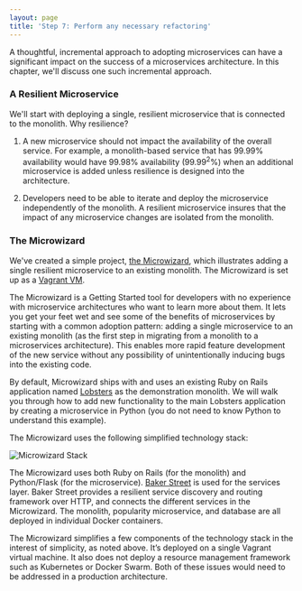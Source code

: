 ```yaml
---
layout: page
title: 'Step 7: Perform any necessary refactoring'
---
```

A thoughtful, incremental approach to adopting microservices can have a significant impact on the success of a microservices architecture. In this chapter, we'll discuss one such incremental approach.

### A Resilient Microservice

We'll start with deploying a single, resilient microservice that is connected to the monolith. Why resilience?

1. A new microservice should not impact the availability of the overall service. For example, a monolith-based service that has 99.99% availability would have 99.98% availability (99.99<sup>2</sup>%) when an additional microservice is added unless resilience is designed into the architecture.

2. Developers need to be able to iterate and deploy the microservice independently of the monolith. A resilient microservice insures that the impact of any microservice changes are isolated from the monolith.

### The Microwizard

We've created a simple project, <a href="https://github.com/datawire/microwizard">the Microwizard</a>, which illustrates adding a single resilient microservice to an existing monolith. The Microwizard is set up as a <a href="https://www.vagrantup.com">Vagrant VM</a>.

The Microwizard is a Getting Started tool for developers with no experience with microservice architectures who want to learn more about them. It lets you get your feet wet and see some of the benefits of microservices by starting with a common adoption pattern: adding a single microservice to an existing monolith (as the first step in migrating from a monolith to a microservices architecture). This enables more rapid feature development of the new service without any possibility of unintentionally inducing bugs into the existing code.

By default, Microwizard ships with and uses an existing Ruby on Rails application named <a href="https://github.com/jcs/lobsters">Lobsters</a> as the demonstration monolith. We will walk you through how to add new functionality to the main Lobsters application by creating a microservice in Python (you do not need to know Python to understand this example).

The Microwizard uses the following simplified technology stack:

![Microwizard Stack]({{site.baseurl}}/images/microwizard.png)

The Microwizard uses both Ruby on Rails (for the monolith) and Python/Flask (for the microservice). <a href="http://bakerstreet.io">Baker Street</a> is used for the services layer. Baker Street provides a resilient service discovery and routing framework over HTTP, and connects the different services in the Microwizard. The monolith, popularity microservice, and database are all deployed in individual Docker containers.

The Microwizard simplifies a few components of the technology stack in the interest of simplicity, as noted above. It’s deployed on a single Vagrant virtual machine. It also does not deploy a resource management framework such as Kubernetes or Docker Swarm. Both of these issues would need to be addressed in a production architecture.
